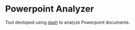 # Powerpoint Analyzer

Tool devloped using [dash](https://plot.ly/dash/) to analyze Powerpoint documents.

